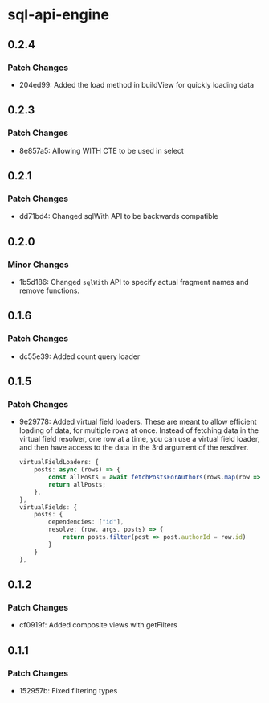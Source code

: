 # sql-api-engine

## 0.2.4

### Patch Changes

- 204ed99: Added the load method in buildView for quickly loading data

## 0.2.3

### Patch Changes

- 8e857a5: Allowing WITH CTE to be used in select

## 0.2.1

### Patch Changes

- dd71bd4: Changed sqlWith API to be backwards compatible

## 0.2.0

### Minor Changes

- 1b5d186: Changed `sqlWith` API to specify actual fragment names and remove functions.

## 0.1.6

### Patch Changes

- dc55e39: Added count query loader

## 0.1.5

### Patch Changes

- 9e29778: Added virtual field loaders. These are meant to allow efficient loading of data, for multiple rows at once.
  Instead of fetching data in the virtual field resolver, one row at a time, you can use a virtual field loader, and then have access to the data in the 3rd argument of the resolver.

  ```ts
  virtualFieldLoaders: {
      posts: async (rows) => {
          const allPosts = await fetchPostsForAuthors(rows.map(row => row.id));
          return allPosts;
      },
  },
  virtualFields: {
      posts: {
          dependencies: ["id"],
          resolve: (row, args, posts) => {
              return posts.filter(post => post.authorId = row.id)
          }
      }
  },
  ```

## 0.1.2

### Patch Changes

- cf0919f: Added composite views with getFilters

## 0.1.1

### Patch Changes

- 152957b: Fixed filtering types

